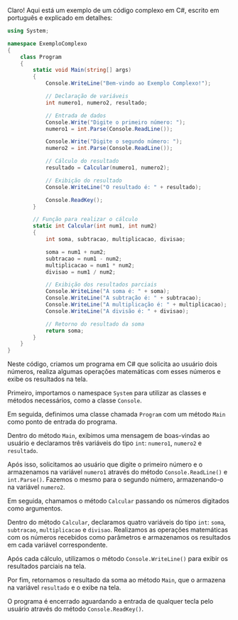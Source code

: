Claro! Aqui está um exemplo de um código complexo em C#, escrito em português e explicado em detalhes:

```csharp
using System;

namespace ExemploComplexo
{
    class Program
    {
        static void Main(string[] args)
        {
            Console.WriteLine("Bem-vindo ao Exemplo Complexo!");

            // Declaração de variáveis
            int numero1, numero2, resultado;

            // Entrada de dados
            Console.Write("Digite o primeiro número: ");
            numero1 = int.Parse(Console.ReadLine());

            Console.Write("Digite o segundo número: ");
            numero2 = int.Parse(Console.ReadLine());

            // Cálculo do resultado
            resultado = Calcular(numero1, numero2);

            // Exibição do resultado
            Console.WriteLine("O resultado é: " + resultado);

            Console.ReadKey();
        }

        // Função para realizar o cálculo
        static int Calcular(int num1, int num2)
        {
            int soma, subtracao, multiplicacao, divisao;

            soma = num1 + num2;
            subtracao = num1 - num2;
            multiplicacao = num1 * num2;
            divisao = num1 / num2;

            // Exibição dos resultados parciais
            Console.WriteLine("A soma é: " + soma);
            Console.WriteLine("A subtração é: " + subtracao);
            Console.WriteLine("A multiplicação é: " + multiplicacao);
            Console.WriteLine("A divisão é: " + divisao);

            // Retorno do resultado da soma
            return soma;
        }
    }
}
```

Neste código, criamos um programa em C# que solicita ao usuário dois números, realiza algumas operações matemáticas com esses números e exibe os resultados na tela.

Primeiro, importamos o namespace `System` para utilizar as classes e métodos necessários, como a classe `Console`.

Em seguida, definimos uma classe chamada `Program` com um método `Main` como ponto de entrada do programa.

Dentro do método `Main`, exibimos uma mensagem de boas-vindas ao usuário e declaramos três variáveis do tipo `int`: `numero1`, `numero2` e `resultado`.

Após isso, solicitamos ao usuário que digite o primeiro número e o armazenamos na variável `numero1` através do método `Console.ReadLine()` e `int.Parse()`. Fazemos o mesmo para o segundo número, armazenando-o na variável `numero2`.

Em seguida, chamamos o método `Calcular` passando os números digitados como argumentos. 

Dentro do método `Calcular`, declaramos quatro variáveis do tipo `int`: `soma`, `subtracao`, `multiplicacao` e `divisao`. Realizamos as operações matemáticas com os números recebidos como parâmetros e armazenamos os resultados em cada variável correspondente.

Após cada cálculo, utilizamos o método `Console.WriteLine()` para exibir os resultados parciais na tela.

Por fim, retornamos o resultado da soma ao método `Main`, que o armazena na variável `resultado` e o exibe na tela.

O programa é encerrado aguardando a entrada de qualquer tecla pelo usuário através do método `Console.ReadKey()`.